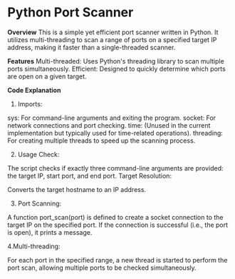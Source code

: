 # Python Port Scanner

**Overview**
This is a simple yet efficient port scanner written in Python. It utilizes multi-threading to scan a range of ports on a specified target IP address, making it faster than a single-threaded scanner.

**Features**
Multi-threaded: Uses Python's threading library to scan multiple ports simultaneously.
Efficient: Designed to quickly determine which ports are open on a given target.

**Code Explanation**
1. Imports:

sys: For command-line arguments and exiting the program.
socket: For network connections and port checking.
time: (Unused in the current implementation but typically used for time-related operations).
threading: For creating multiple threads to speed up the scanning process.

2. Usage Check:

The script checks if exactly three command-line arguments are provided: the target IP, start port, and end port.
Target Resolution:

Converts the target hostname to an IP address.

3. Port Scanning:

A function port_scan(port) is defined to create a socket connection to the target IP on the specified port. If the connection is successful (i.e., the port is open), it prints a message.

4.Multi-threading:

For each port in the specified range, a new thread is started to perform the port scan, allowing multiple ports to be checked simultaneously.
